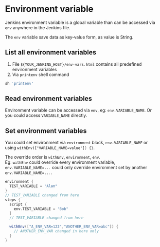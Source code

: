 # Environment variable

Jenkins environment variable is a global variable than can be accessed via `env` anywhere in the Jenkins file.  

The `env` variable save data as key-value form, as value is String.

## List all environment variables

1. File `${YOUR_JENKINS_HOST}/env-vars.html` contains all predefined environment variables
2. Via `printenv` shell command

``` groovy
sh 'printenv'
```

## Read environment variables

Environment variable can be accessed via `env`, eg: `env.VARIABLE_NAME`.
Or you could access `VARIABLE_NAME` directly.

## Set environment variables

You could set environment via `environment` block, `env.VARIABLE_NAME` or using `withEnv(["VARIABLE_NAME=value"]) {}`.

The override order is `withEnv`, `environment`, `env`.  
Eg: `withEnv` could override every environment variable, `env.VARIABLE_NAME=...` could only override environment set by another `env.VARIABLE_NAME=...`.

``` groovy
environment {
  TEST_VARIABLE = "Alan"
}
// TEST_VARIABLE changed from here
steps {
  script {
    env.TEST_VARIABLE = "Bob"
  }
  // TEST_VARIABLE changed from here

  withEnv(["A_ENV_VAR=123","ANOTHER_ENV_VAR=abc"]) {
    // ANOTHER_ENV_VAR changed in here only
  }
}
```
